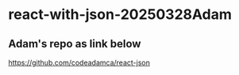 # react-with-json-20250328Adam
## Adam's repo as link below
https://github.com/codeadamca/react-json
